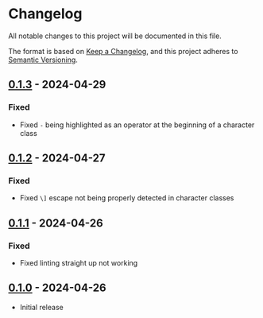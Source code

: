 # Changelog

All notable changes to this project will be documented in this file.

The format is based on [Keep a Changelog](https://keepachangelog.com/en/1.1.0/), and this project adheres to [Semantic Versioning](https://semver.org/spec/v2.0.0.html).

## [0.1.3](https://github.com/deimonn/code-re2c/compare/v0.1.2...v0.1.3) - 2024-04-29

### Fixed

- Fixed `-` being highlighted as an operator at the beginning of a character class

## [0.1.2](https://github.com/deimonn/code-re2c/compare/v0.1.1...v0.1.2) - 2024-04-27

### Fixed

- Fixed `\]` escape not being properly detected in character classes

## [0.1.1](https://github.com/deimonn/code-re2c/compare/v0.1.0...v0.1.1) - 2024-04-26

### Fixed

- Fixed linting straight up not working <!-- Just how do I miss these things? -->

## [0.1.0](https://github.com/deimonn/code-re2c/releases/tag/v0.1.0) - 2024-04-26

- Initial release

